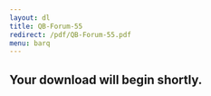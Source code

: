 ```yaml
---
layout: dl
title: QB-Forum-55
redirect: /pdf/QB-Forum-55.pdf
menu: barq
---
```

## Your download will begin shortly.
